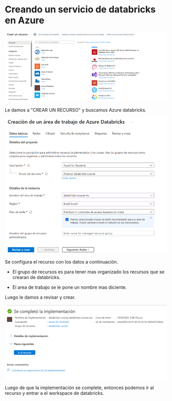 # Creando un servicio de databricks en Azure

![alt text](recursos.png)

Le damos a "CREAR UN RECURSO" y buscamos Azure databricks.

![alt text](config.png)

Se configura el recurso con los datos a continuación.

* El grupo de recursos es para tener mas organizado los recursos que se crearan de databricks.

* El area de trabajo se le pone un nombre mas diciente.

Luego le damos a revisar y crear.

![alt text](completo.png)

Luego de que la implementación se complete, entonces podemos ir al recurso y entrar a el workspace de databricks.

